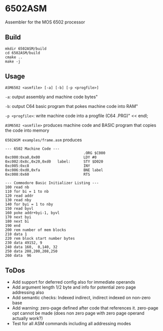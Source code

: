 # 6502ASM
Assembler for the MOS 6502 processor

## Build

```
mkdir 6502ASM/build
cd 6502ASM/build
cmake ..
make -j
```

## Usage

``ASM6502 <asmfile> [-a] [-b] [-p <progfile>]``

``-a``: output assembly and machine code bytes"

``-b``: output C64 basic program that pokes machine code into RAM"

``-p <progfile>``: write machine code into a progfile (C64 .PRG)" << endl;


``ASM6502 <asmfile>`` produces machine code and BASIC program that copies the code into memory

``6502ASM examples/frame.asm`` produces

```
--- 6502 Machine Code ---
                                    .ORG $C000
0xc000:0xa0,0x00                    LDY #0
0xc002:0x8c,0x20,0xd0   label:      STY $D020
0xc005:0xc8                         INY
0xc006:0xd0,0xfa                    BNE label
0xc008:0x60                         RTS

--- Commodore Basic Initializer Listing ---
100 read nb
110 for bi = 1 to nb
120 read addr
130 read nby
140 for byi = 1 to nby
150 read byvl
160 poke addr+byi-1, byvl
170 next byi
180 next bi
190 end
200 rem number of mem blocks
210 data 1
220 rem block start number bytes
230 data 49152, 9
240 data 160,  0,140, 32
250 data 208,200,208,250
260 data  96
```

## ToDos
* Add support for deferred config also for immediate operands
* Add argument length 1/2 byte and info for potential zero page addressing also
* Add semantic checks: Indexed indirect, indirect indexed on non-zero base
* Add warning: zero-page defined after code that references it. zero-page opt cannot be made
(does non zero page with zero page operand actually work?)
* Test for all ASM commands including all addressing modes
